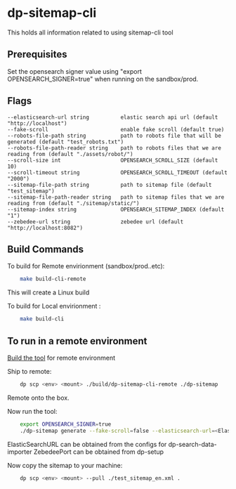 # dp-sitemap-cli

This holds all information related to using sitemap-cli tool

## Prerequisites

Set the opensearch signer value using "export OPENSEARCH_SIGNER=true" when running on the sandbox/prod.

## Flags

    --elasticsearch-url string          elastic search api url (default "http://localhost")
    --fake-scroll                       enable fake scroll (default true)
    --robots-file-path string           path to robots file that will be generated (default "test_robots.txt")
    --robots-file-path-reader string    path to robots files that we are reading from (default "./assets/robot/")
    --scroll-size int                   OPENSEARCH_SCROLL_SIZE (default 10)
    --scroll-timeout string             OPENSEARCH_SCROLL_TIMEOUT (default "2000")
    --sitemap-file-path string          path to sitemap file (default "test_sitemap")
    --sitemap-file-path-reader string   path to sitemap files that we are reading from (default "./sitemap/static/")
    --sitemap-index string              OPENSEARCH_SITEMAP_INDEX (default "1")
    --zebedee-url string                zebedee url (default "http://localhost:8082")

## Build Commands

To build for Remote envirionment (sandbox/prod..etc):

```sh
    make build-cli-remote
```

This will create a Linux build

To build for Local envirionment :

```sh
    make build-cli
```

## To run in a remote environment

[Build the tool](#build-commands) for remote environment

Ship to remote:

```sh
    dp scp <env> <mount> ./build/dp-sitemap-cli-remote ./dp-sitemap
```

Remote onto the box.

Now run the tool:

```sh
    export OPENSEARCH_SIGNER=true
    ./dp-sitemap generate --fake-scroll=false --elasticsearch-url=<ElasticSearchURL> --zebedee-url=http://localhost:<ZebedeePort> --sitemap-index="ons"
```

ElasticSearchURL can be obtained from the configs for dp-search-data-importer
ZebedeePort can be obtained from dp-setup

Now copy the sitemap to your machine:

```sh
    dp scp <env> <mount> --pull ./test_sitemap_en.xml .
```
